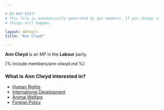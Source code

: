 ```yaml
---

# DO NOT EDIT!
# This file is automatically generated by get-members. If you change it, bad
# things will happen.

layout: default
title: "Ann Clwyd"

---
```


**Ann Clwyd** is an MP in the **Labour** party.

{% include members/ann-clwyd.md %}

### What is Ann Clwyd interested in?


* [Human Rights](/interests/human-rights.html)
* [International Development](/interests/international-development.html)
* [Animal Welfare](/interests/animal-welfare.html)
* [Foreign Policy](/interests/foreign-policy.html)
